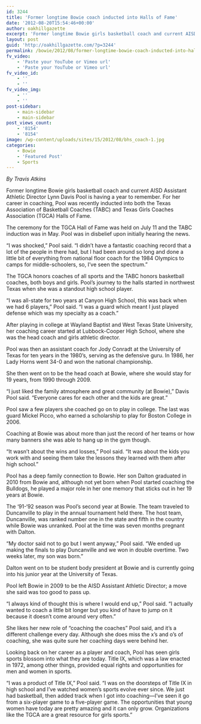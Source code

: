 ```yaml
---
id: 3244
title: 'Former longtime Bowie coach inducted into Halls of Fame'
date: '2012-08-20T15:54:46+00:00'
author: oakhillgazette
excerpt: 'Former longtime Bowie girls basketball coach and current AISD Assistant Athletic Director Lynn Davis Pool is having a year to remember. For her career in coaching, Pool was recently inducted into both the Texas Association of Basketball Coaches (TABC) and Texas Girls Coaches Association (TGCA) Halls of Fame.'
layout: post
guid: 'http://oakhillgazette.com/?p=3244'
permalink: /bowie/2012/08/former-longtime-bowie-coach-inducted-into-halls-of-fame/
fv_video:
    - 'Paste your YouTube or Vimeo url'
    - 'Paste your YouTube or Vimeo url'
fv_video_id:
    - ''
    - ''
fv_video_img:
    - ''
    - ''
post-sidebar:
    - main-sidebar
    - main-sidebar
post_views_count:
    - '8154'
    - '8154'
image: /wp-content/uploads/sites/15/2012/08/bhs_coach-1.jpg
categories:
    - Bowie
    - 'Featured Post'
    - Sports
---
```


*By Travis Atkins*

Former longtime Bowie girls basketball coach and current AISD Assistant Athletic Director Lynn Davis Pool is having a year to remember. For her career in coaching, Pool was recently inducted into both the Texas Association of Basketball Coaches (TABC) and Texas Girls Coaches Association (TGCA) Halls of Fame.

The ceremony for the TGCA Hall of Fame was held on July 11 and the TABC induction was in May. Pool was in disbelief upon initially hearing the news.

“I was shocked,” Pool said. “I didn’t have a fantastic coaching record that a lot of the people in there had, but I had been around so long and done a little bit of everything from national floor coach for the 1984 Olympics to camps for middle-schoolers, so, I’ve seen the spectrum.”

The TGCA honors coaches of all sports and the TABC honors basketball coaches, both boys and girls. Pool’s journey to the halls started in northwest Texas when she was a standout high school player.

“I was all-state for two years at Canyon High School, this was back when we had 6 players,” Pool said. “I was a guard which meant I just played defense which was my specialty as a coach.”

After playing in college at Wayland Baptist and West Texas State University, her coaching career started at Lubbock-Cooper High School, where she was the head coach and girls athletic director.

Pool was then an assistant coach for Jody Conradt at the University of Texas for ten years in the 1980’s, serving as the defensive guru. In 1986, her Lady Horns went 34-0 and won the national championship.

She then went on to be the head coach at Bowie, where she would stay for 19 years, from 1990 through 2009.

“I just liked the family atmosphere and great community (at Bowie),” Davis Pool said. “Everyone cares for each other and the kids are great.”

Pool saw a few players she coached go on to play in college. The last was guard Mickel Picco, who earned a scholarship to play for Boston College in 2006.

Coaching at Bowie was about more than just the record of her teams or how many banners she was able to hang up in the gym though.

“It wasn’t about the wins and losses,” Pool said. “It was about the kids you work with and seeing them take the lessons they learned with them after high school.”

Pool has a deep family connection to Bowie. Her son Dalton graduated in 2010 from Bowie and, although not yet born when Pool started coaching the Bulldogs, he played a major role in her one memory that sticks out in her 19 years at Bowie.

The ‘91-‘92 season was Pool’s second year at Bowie. The team traveled to Duncanville to play in the annual tournament held there. The host team, Duncanville, was ranked number one in the state and fifth in the country while Bowie was unranked. Pool at the time was seven months pregnant with Dalton.

“My doctor said not to go but I went anyway,” Pool said. “We ended up making the finals to play Duncanville and we won in double overtime. Two weeks later, my son was born.”

Dalton went on to be student body president at Bowie and is currently going into his junior year at the University of Texas.

Pool left Bowie in 2009 to be the AISD Assistant Athletic Director; a move she said was too good to pass up.

“I always kind of thought this is where I would end up,” Pool said. “I actually wanted to coach a little bit longer but you kind of have to jump on it because it doesn’t come around very often.”

She likes her new role of “coaching the coaches” Pool said, and it’s a different challenge every day. Although she does miss the x’s and o’s of coaching, she was quite sure her coaching days were behind her.

Looking back on her career as a player and coach, Pool has seen girls sports blossom into what they are today. Title IX, which was a law enacted in 1972, among other things, provided equal rights and opportunities for men and women in sports.

“I was a product of Title IX,” Pool said. “I was on the doorsteps of Title IX in high school and I’ve watched women’s sports evolve ever since. We just had basketball, then added track when I got into coaching—I’ve seen it go from a six-player game to a five-player game. The opportunities that young women have today are pretty amazing and it can only grow. Organizations like the TGCA are a great resource for girls sports.”